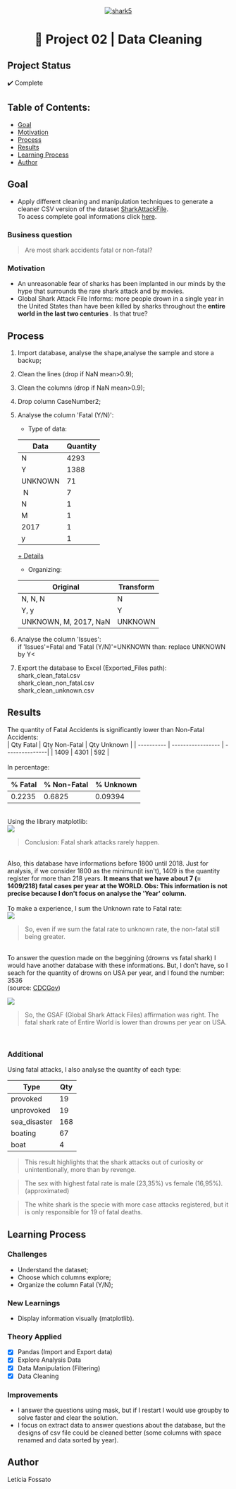 <p align="center">
  <a href="https://imgbb.com/"><img src="https://i.ibb.co/SDSjQV1/shark5.jpg" alt="shark5" border="0"></a>
</p>
<h1 align="center">🧹 Project 02 | Data Cleaning </h>

## Project Status
:heavy_check_mark: Complete

## Table of Contents:

- [Goal](#goal)
- [Motivation](#motivation)
- [Process](#process)
- [Results](#results)
- [Learning Process](#learning-process)
- [Author](#Author)

## Goal

- Apply different cleaning and manipulation techniques to generate a cleaner CSV version of the dataset
<a href="http://www.sharkattackfile.net/whystudy.htm">SharkAttackFile</a>.<br>
To acess complete goal informations click <a href="https://drive.google.com/file/d/1t1-Ud2PbfCXpNpQX7bjy66saUXqjsmsa/view?usp=sharing">here</a>.
### Business question
> Are most shark accidents fatal or non-fatal?

### Motivation

- An unreasonable fear of sharks has been implanted in our minds by the hype that surrounds the rare shark attack and by movies. 
- Global Shark Attack File Informs: more people drown in a single year in the United States than have been killed by sharks throughout the <b>entire world in the last two centuries </b> . Is that true?

## Process
1. Import database, analyse the shape,analyse the sample and store a backup;<br>
2. Clean the lines (drop if NaN mean>0.9);<br>
3. Clean the columns (drop if NaN mean>0.9);<br>
4. Drop column CaseNumber2; <br>
5. Analyse the column 'Fatal (Y/N)':<br>
    - Type of data: <br>
    
    |  Data       |     Quantity     |  
    | ----------  | -----------------|  
    |N            |      4293        |   
    |Y            |      1388        | 
    |UNKNOWN      |       71         | 
    |&nbsp;N      |       7          | 
    |N&nbsp;      |       1          | 
    |M            |       1          | 
    |2017         |       1          | 
    |y            |       1          | 
    
    <a href="https://i.imgur.com/zATl6Pm.jpg">+ Details</a>

    - Organizing:<br>

    |   Original             |    Transform    |  
    | ----------             | ----------------| 
    |N,&nbsp;N, N&nbsp;      |      N          |   
    |Y, y                    |      Y          | 
    |UNKNOWN, M, 2017, NaN   |    UNKNOWN      | 

6. Analyse the column 'Issues':<br>
if 'Issues'=Fatal and 'Fatal (Y/N)'=UNKNOWN  than:
replace UNKNOWN by Y<<br>
7. Export the database to Excel (Exported_Files path):<br>
shark_clean_fatal.csv<br>
shark_clean_non_fatal.csv<br>
shark_clean_unknown.csv<br>

## Results 
The quantity of Fatal Accidents is significantly lower than Non-Fatal Accidents: </br>
| Qty Fatal  |    Qty Non-Fatal    |   Qty Unknown   |
| ---------- | -----------------   |  ---------------|
|   1409     |       4301          |      592        |  
 </br>
 In percentage:
 
| % Fatal    |    % Non-Fatal    |     % Unknown   |
| ---------- | ----------------- |  ---------------|
|  0.2235    |       0.6825      |      0.09394    |  

</br>
Using the library matplotlib:</br>
<img align="center" src="https://github.com/leticiafossato/ironhack-projects/blob/master/Project%202%20-%20Shark%20Attacks/Image%20Graphs/Results_Quantity_Fatal.png?raw=true"><br>

> Conclusion: Fatal shark attacks rarely happen.</br>

</br>
Also, this database have informations before 1800 until 2018. Just for analysis, if we consider 1800 as the minimun(it isn't), 1409 is the quantity register for more than 218 years. <b>It means that we have about 7 (= 1409/218) fatal cases per year at the WORLD. Obs: This information is not precise because I don't focus on analyse the 'Year' column.</b></br>
</br>
To make a experience, I sum the Unknown rate to Fatal rate:</br>
<img align="center" src="https://github.com/leticiafossato/ironhack-projects/blob/master/Project%202%20-%20Shark%20Attacks/Image%20Graphs/Results_Quantity_Without_Unknown.png?raw=true">

> So, even if we sum the fatal rate to unknown rate, the non-fatal still being greater.
</br>
To answer the question made on the beggining (drowns vs fatal shark) I would have another database with these informations. But, I don't have, so I seach for the quantity of drowns on USA per year, and I found the number: 3536 </br>  
(source: <a href="https://www.cdc.gov/homeandrecreationalsafety/water-safety/waterinjuries-factsheet.html#:~:text=From%202005%2D2014%2C%20there%20were,drowning%20in%20boating%2Drelated%20incidents.&text=About%20one%20in%20five%20people,are%20children%2014%20and%20younger.">CDCGov</a>)</br>

<img align="center" src="https://github.com/leticiafossato/ironhack-projects/blob/master/Project%202%20-%20Shark%20Attacks/Image%20Graphs/Curiosity.png?raw=true"></br>
>So, the GSAF (Global Shark Attack Files) affirmation was right. The fatal shark rate of Entire World is lower than drowns per year on USA.</br>
</br>

### Additional
Using fatal attacks, I also analyse the quantity of each type: </br>

| Type         |    Qty   |  
| ----------   | ---------|
| provoked     |   19     |    
| unprovoked   |   19     |  
| sea_disaster |  168     | 
| boating      | 67       | 
| boat         | 4        | 

> This result highlights that the shark attacks out of curiosity or unintentionally, more than by revenge.</br>

> The sex with highest fatal rate is male (23,35%) vs female (16,95%). (approximated)

> The white shark is the specie with more case attacks registered, but it is only responsible for 19 of fatal deaths.

## Learning Process
### Challenges
- Understand the dataset;
- Choose which columns explore;
- Organize the column Fatal (Y/N);

### New Learnings
- Display information visually (matplotlib).

### Theory Applied
- [x]  Pandas (Import and Export data)<br>
- [x] Explore Analysis Data<br>
- [x] Data Manipulation (Filtering)<br>
- [x] Data Cleaning <br>

### Improvements
- I answer the questions using mask, but if I restart I would use groupby to solve faster and clear the solution.</br>
- I focus on extract data to answer questions about the database, but the designs of csv file could be cleaned better (some columns with space renamed and data sorted by year).

## Author
Letícia Fossato
